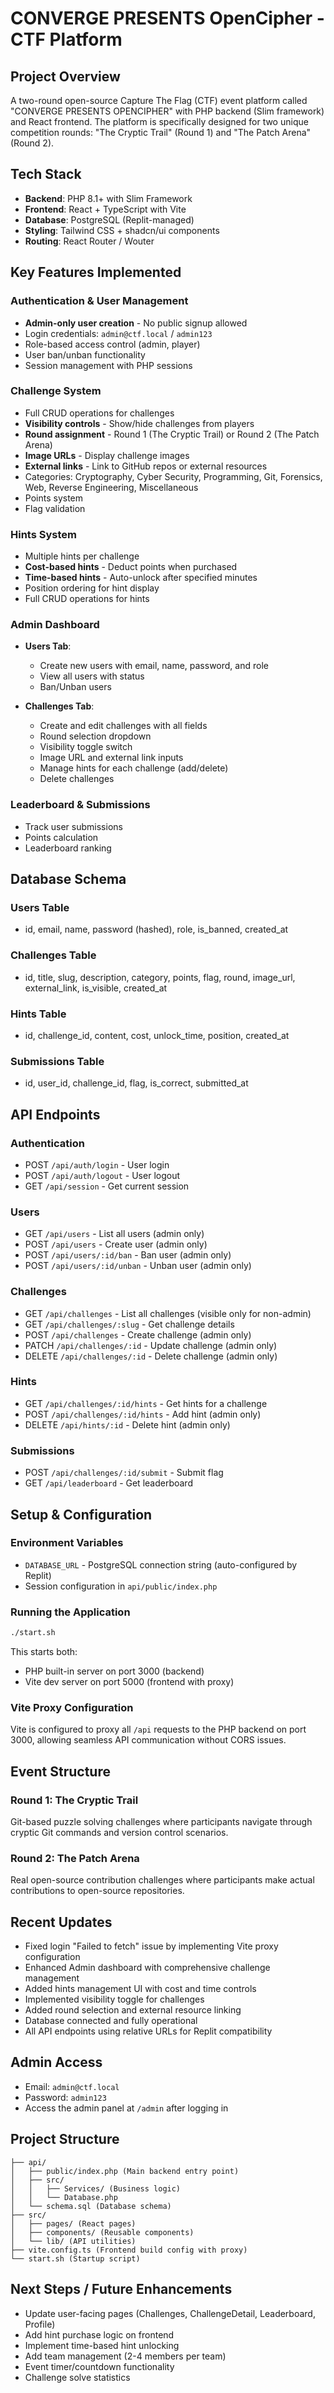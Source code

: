 # CONVERGE PRESENTS OpenCipher - CTF Platform

## Project Overview
A two-round open-source Capture The Flag (CTF) event platform called "CONVERGE PRESENTS OPENCIPHER" with PHP backend (Slim framework) and React frontend. The platform is specifically designed for two unique competition rounds: "The Cryptic Trail" (Round 1) and "The Patch Arena" (Round 2).

## Tech Stack
- **Backend**: PHP 8.1+ with Slim Framework
- **Frontend**: React + TypeScript with Vite
- **Database**: PostgreSQL (Replit-managed)
- **Styling**: Tailwind CSS + shadcn/ui components
- **Routing**: React Router / Wouter

## Key Features Implemented

### Authentication & User Management
- **Admin-only user creation** - No public signup allowed
- Login credentials: `admin@ctf.local` / `admin123`
- Role-based access control (admin, player)
- User ban/unban functionality
- Session management with PHP sessions

### Challenge System
- Full CRUD operations for challenges
- **Visibility controls** - Show/hide challenges from players
- **Round assignment** - Round 1 (The Cryptic Trail) or Round 2 (The Patch Arena)
- **Image URLs** - Display challenge images
- **External links** - Link to GitHub repos or external resources
- Categories: Cryptography, Cyber Security, Programming, Git, Forensics, Web, Reverse Engineering, Miscellaneous
- Points system
- Flag validation

### Hints System
- Multiple hints per challenge
- **Cost-based hints** - Deduct points when purchased
- **Time-based hints** - Auto-unlock after specified minutes
- Position ordering for hint display
- Full CRUD operations for hints

### Admin Dashboard
- **Users Tab**:
  - Create new users with email, name, password, and role
  - View all users with status
  - Ban/Unban users
  
- **Challenges Tab**:
  - Create and edit challenges with all fields
  - Round selection dropdown
  - Visibility toggle switch
  - Image URL and external link inputs
  - Manage hints for each challenge (add/delete)
  - Delete challenges

### Leaderboard & Submissions
- Track user submissions
- Points calculation
- Leaderboard ranking

## Database Schema

### Users Table
- id, email, name, password (hashed), role, is_banned, created_at

### Challenges Table
- id, title, slug, description, category, points, flag, round, image_url, external_link, is_visible, created_at

### Hints Table
- id, challenge_id, content, cost, unlock_time, position, created_at

### Submissions Table
- id, user_id, challenge_id, flag, is_correct, submitted_at

## API Endpoints

### Authentication
- POST `/api/auth/login` - User login
- POST `/api/auth/logout` - User logout
- GET `/api/session` - Get current session

### Users
- GET `/api/users` - List all users (admin only)
- POST `/api/users` - Create user (admin only)
- POST `/api/users/:id/ban` - Ban user (admin only)
- POST `/api/users/:id/unban` - Unban user (admin only)

### Challenges
- GET `/api/challenges` - List all challenges (visible only for non-admin)
- GET `/api/challenges/:slug` - Get challenge details
- POST `/api/challenges` - Create challenge (admin only)
- PATCH `/api/challenges/:id` - Update challenge (admin only)
- DELETE `/api/challenges/:id` - Delete challenge (admin only)

### Hints
- GET `/api/challenges/:id/hints` - Get hints for a challenge
- POST `/api/challenges/:id/hints` - Add hint (admin only)
- DELETE `/api/hints/:id` - Delete hint (admin only)

### Submissions
- POST `/api/challenges/:id/submit` - Submit flag
- GET `/api/leaderboard` - Get leaderboard

## Setup & Configuration

### Environment Variables
- `DATABASE_URL` - PostgreSQL connection string (auto-configured by Replit)
- Session configuration in `api/public/index.php`

### Running the Application
```bash
./start.sh
```

This starts both:
- PHP built-in server on port 3000 (backend)
- Vite dev server on port 5000 (frontend with proxy)

### Vite Proxy Configuration
Vite is configured to proxy all `/api` requests to the PHP backend on port 3000, allowing seamless API communication without CORS issues.

## Event Structure

### Round 1: The Cryptic Trail
Git-based puzzle solving challenges where participants navigate through cryptic Git commands and version control scenarios.

### Round 2: The Patch Arena
Real open-source contribution challenges where participants make actual contributions to open-source repositories.

## Recent Updates
- Fixed login "Failed to fetch" issue by implementing Vite proxy configuration
- Enhanced Admin dashboard with comprehensive challenge management
- Added hints management UI with cost and time controls
- Implemented visibility toggle for challenges
- Added round selection and external resource linking
- Database connected and fully operational
- All API endpoints using relative URLs for Replit compatibility

## Admin Access
- Email: `admin@ctf.local`
- Password: `admin123`
- Access the admin panel at `/admin` after logging in

## Project Structure
```
├── api/
│   ├── public/index.php (Main backend entry point)
│   ├── src/
│   │   ├── Services/ (Business logic)
│   │   └── Database.php
│   └── schema.sql (Database schema)
├── src/
│   ├── pages/ (React pages)
│   ├── components/ (Reusable components)
│   └── lib/ (API utilities)
├── vite.config.ts (Frontend build config with proxy)
└── start.sh (Startup script)
```

## Next Steps / Future Enhancements
- Update user-facing pages (Challenges, ChallengeDetail, Leaderboard, Profile)
- Add hint purchase logic on frontend
- Implement time-based hint unlocking
- Add team management (2-4 members per team)
- Event timer/countdown functionality
- Challenge solve statistics

